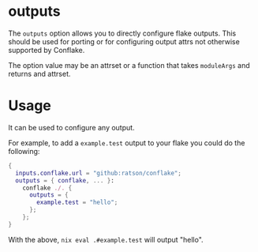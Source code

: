 # outputs

The `outputs` option allows you to directly configure flake outputs. This should
be used for porting or for configuring output attrs not otherwise supported by
Conflake.

The option value may be an attrset or a function that takes `moduleArgs` and
returns and attrset.

# Usage

It can be used to configure any output.

For example, to add a `example.test` output to your flake you could do the following:

```nix
{
  inputs.conflake.url = "github:ratson/conflake";
  outputs = { conflake, ... }:
    conflake ./. {
      outputs = {
        example.test = "hello";
      };
    };
}
```

With the above, `nix eval .#example.test` will output "hello".
